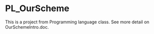 # PL_OurScheme

This is a project from Programming language class.
See more detail on OurSchemeIntro.doc.
